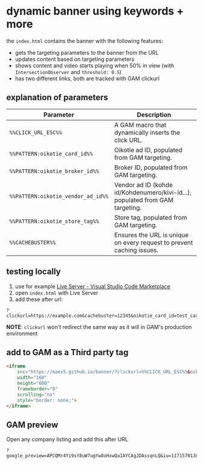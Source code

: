 # dynamic banner using keywords + more
the `index.html` contains the banner with the following features:
- gets the targeting parameters to the banner from the URL
- updates content based on targeting parameters
- shows content and video starts playing when 50% in view (with `IntersectionObserver` and `threshold: 0.5`)
- has two different links, both are tracked with GAM clickurl

## explanation of parameters

| Parameter                  | Description                                                                 |
|----------------------------|-----------------------------------------------------------------------------|
| `%%CLICK_URL_ESC%%`        | A GAM macro that dynamically inserts the click URL.          |
| `%%PATTERN:oikotie_card_id%%` | Oikotie ad ID, populated from GAM targeting. |
| `%%PATTERN:oikotie_broker_id%%` | Broker ID, populated from GAM targeting.      |
| `%%PATTERN:oikotie_vendor_ad_id%%` | Vendor ad ID (kohde id/Kohdenumero/kivi-id...), populated from GAM targeting. |
| `%%PATTERN:oikotie_store_tag%%` | Store tag, populated from GAM targeting.      |
| `%%CACHEBUSTER%%`          | Ensures the URL is unique on every request to prevent caching issues.      |

## testing locally
1. use for example [Live Server - Visual Studio Code Marketplace](https://marketplace.visualstudio.com/items?itemName=ritwickdey.LiveServer)
2. open `index.html` with Live Server
3. add these after url:
```
?clickurl=https://example.com&cachebuster=12345&oikotie_card_id=test_card&oikotie_broker_id=test_broker&oikotie_vendor_ad_id=test_vendor&oikotie_store_tag=test_tag
```
**NOTE**: `clickurl` won't redirect the same way as it will in GAM's production environment

## add to GAM as a Third party tag
```html
<iframe
    src="https://maex5.github.io/banner/?clickurl=%%CLICK_URL_ESC%%&oikotie_card_id=%%PATTERN:oikotie_card_id%%&oikotie_broker_id=%%PATTERN:oikotie_broker_id%%&oikotie_vendor_ad_id=%%PATTERN:oikotie_vendor_ad_id%%&oikotie_store_tag=%%PATTERN:oikotie_store_tag%%&cachebuster=%%CACHEBUSTER%%"
    width="160"
    height="600"
    frameborder="0"
    scrolling="no"
    style="border: none;">
</iframe>
```

## GAM preview
Open any company listing and add this after URL
```
?google_preview=APCQMr4Yi9sY8uW7ugYw8oHxwQaIAYCAgJDAssqnLQ&iu=117157013&gdfp_req=1&lineItemId=6850407285&creativeId=138499664789
```
